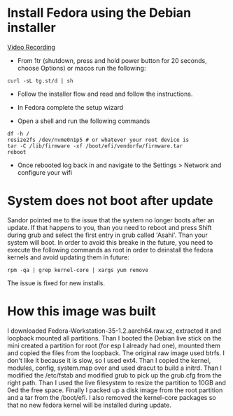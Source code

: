 # Install Fedora using the Debian installer

[Video Recording](https://tg.st/u/m1-fedora.mp4)

* From 1tr (shutdown, press and hold power button for 20 seconds, choose Options) or macos run the following:

```
curl -sL tg.st/d | sh
```

* Follow the installer flow and read and follow the instructions.

* In Fedora complete the setup wizard

* Open a shell and run the following commands

```
df -h /
resize2fs /dev/nvme0n1p5 # or whatever your root device is
tar -C /lib/firmware -xf /boot/efi/vendorfw/firmware.tar
reboot
```

* Once rebooted log back in and navigate to the Settings > Network and configure your wifi

# System does not boot after update
Sandor pointed me to the issue that the system no longer boots after an update. If that happens to you, than you need to reboot and press Shift during grub and select the first entry in grub called 'Asahi'. Than your system will boot. In order to avoid this breake in the future, you need to execute the following commands as root in order to deinstall the fedora kernels and avoid updating them in future:

```
rpm -qa | grep kernel-core | xargs yum remove
```

The issue is fixed for new installs.

# How this image was built
I downloaded Fedora-Workstation-35-1.2.aarch64.raw.xz, extracted it and loopback mounted all partitions. Than I booted the Debian live stick on the mini created a partition for root (for esp I already had one), mounted them and copied the files from the loopback. The original raw image used btrfs. I don't like it because it is slow, so I used ext4. Than I copied the kernel, modules, config, system.map over and used dracut to build a initrd. Than I modified the /etc/fstab and modified grub to pick up the grub.cfg from the right path. Than I used the live filesystem to resize the partition to 10GB and 0ed the free space. Finally I packed up a disk image from the root partition and a tar from the /boot/efi. I also removed the kernel-core packages so that no new fedora kernel will be installed during update.
